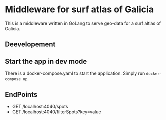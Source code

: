 # Middleware for surf atlas of Galicia

This is a middleware written in GoLang to serve geo-data for a surf altlas of Galicia.

## Deevelopement

## Start the app in dev mode

There is a docker-compose.yaml to start the application.
Simply run `docker-compose up`.

## EndPoints

- GET /localhost:4040/spots
- GET /localhost:4040/filterSpots?key=value
